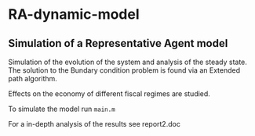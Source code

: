 # RA-dynamic-model

## Simulation of a Representative Agent model

Simulation of the evolution of the system and analysis of the steady state.
The solution to the Bundary condition problem is found via an Extended path algorithm.

Effects on the economy of different fiscal regimes are studied.

To simulate the model run `main.m`
 
For a in-depth analysis of the results see report2.doc
